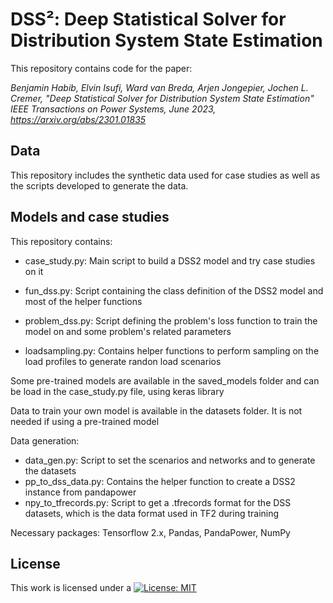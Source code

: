 # DSS²: Deep Statistical Solver for Distribution System State Estimation

This repository contains code for the paper:

*Benjamin Habib, Elvin Isufi, Ward van Breda, Arjen Jongepier, Jochen L. Cremer, "Deep Statistical Solver for Distribution System State Estimation" IEEE Transactions on Power Systems, June 2023, https://arxiv.org/abs/2301.01835*

## Data
This repository includes the synthetic data used for case studies as well as the scripts developed to generate the data.

## Models and case studies

This repository contains:

- case_study.py: Main script to build a DSS2 model and try case studies on it

- fun_dss.py: Script containing the class definition of the DSS2 model and most of the helper functions

- problem_dss.py: Script defining the problem's loss function to train the model on and some problem's related parameters

- loadsampling.py: Contains helper functions to perform sampling on the load profiles to generate randon load scenarios

Some pre-trained models are available in the saved_models folder and can be load in the case_study.py file, using keras library

Data to train your own model is available in the datasets folder. It is not needed if using a pre-trained model

Data generation:
- data_gen.py: Script to set the scenarios and networks and to generate the datasets
- pp_to_dss_data.py: Contains the helper function to create a DSS2 instance from pandapower 
- npy_to_tfrecords.py: Script to get a .tfrecords format for the DSS datasets, which is the data format used in TF2 during training


Necessary packages: Tensorflow 2.x, Pandas, PandaPower, NumPy

## License
   
This work is licensed under a
[![License: MIT](https://img.shields.io/badge/License-MIT-yellow.svg)](https://opensource.org/licenses/MIT)
